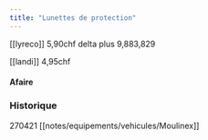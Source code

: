 ```yaml
---
title: "Lunettes de protection"
---
```


[[lyreco]] 5,90chf delta plus 9,883,829

[[landi]] 4,95chf 

#### Afaire

### Historique

270421 [[notes/equipements/vehicules/Moulinex]]

